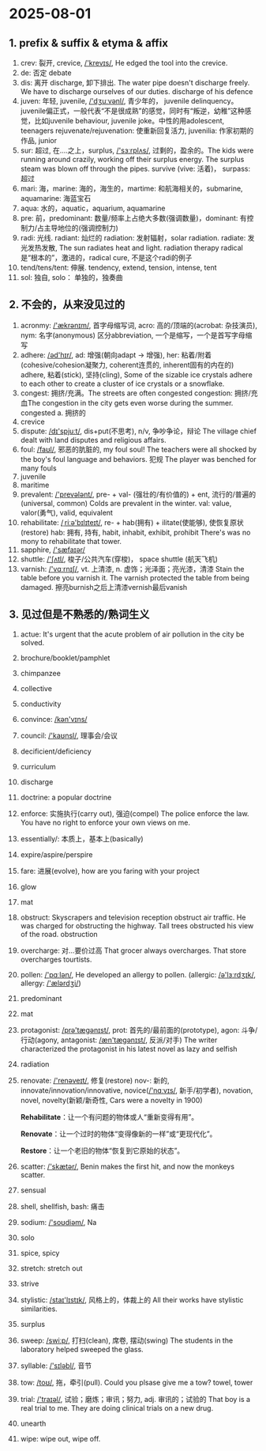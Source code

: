 # 2025-08-01

## 1. prefix & suffix & etyma & affix

1. crev: 裂开, crevice, [/'krevɪs/](cmd://Speak/_us_/crevice), He edged the tool into the crevice.
2. de: 否定 debate
3. dis: 离开 discharge, 卸下排出. The water pipe doesn't discharge freely. We have to discharge ourselves of our duties.
   discharge of his defence
4. juven: 年轻, juvenile, [/'dʒuːvənl/](cmd://Speak/_us_/juvenile), 青少年的， juvenile delinquency。juvenile偏正式，一般代表“不是很成熟”的感觉，同时有“叛逆，幼稚”这种感觉，比如juvenile behaviour, juvenile joke。中性的用adolescent, teenagers
   rejuvenate/rejuvenation: 使重新回复活力, juvenilia: 作家初期的作品, junior
5. sur: 超过, 在....之上，surplus, [/'sɜːrplʌs/](cmd://Speak/_us_/surplus),  过剩的，盈余的。The kids were running around crazily, working off their surplus energy. The surplus steam was blown off through the pipes.
   survive (vive: 活着)， surpass: 超过
6. mari: 海，marine: 海的，海生的，martime: 和航海相关的，submarine, aquamarine: 海蓝宝石
7. aqua: 水的，aquatic，aquarium, aquamarine
8. pre: 前，predominant: 数量/频率上占绝大多数(强调数量)，dominant: 有控制力/占主导地位的(强调控制力)
9. radi: 光线. radiant: 灿烂的 radiation: 发射辐射，solar radiation. radiate: 发光发热发散, The sun radiates heat and light. radiation therapy
   radical是“根本的”，激进的，radical cure, 不是这个radi的例子
10. tend/tens/tent: 伸展. tendency, extend, tension, intense, tent
11. sol: 独自, solo： 单独的，独奏曲



## 2. 不会的，从来没见过的

1. acronmy: [/'ækrənɪm/](cmd://Speak/_us_/acronym),  首字母缩写词, acro: 高的/顶端的(acrobat: 杂技演员), nym: 名字(anonymous)
   区分abbreviation, 一个是缩写，一个是首写字母缩写
2. adhere: [ /əd'hɪr/](cmd://Speak/_us_/adhere), ad: 增强(朝向adapt -> 增强), her: 粘着/附着(cohesive/cohesion凝聚力, coherent连贯的, inherent固有的内在的)
   adhere, 粘着(stick), 坚持(cling), 
   Some of the sizable ice crystals adhere to each other to create a cluster of ice crystals or a snowflake. 
3. congest: 拥挤/充满。The streets are often congested
   congestion: 拥挤/充血The congestion in the city gets even worse during the summer.
   congested a. 拥挤的
4. crevice
5. dispute: [/dɪ'spjuːt/](cmd://Speak/_us_/dispute), dis+put(不思考), n/v, 争吵争论，辩论
   The village chief dealt with land disputes and religious affairs.
6. foul: [/faʊl/](cmd://Speak/_us_/foul), 邪恶的肮脏的, my foul soul! 
   The teachers were all shocked by the boy's foul language and behaviors. 
   犯规 The player was benched for many fouls
7. juvenile
8. maritime
9. prevalent: [/'prevələnt/](cmd://Speak/_us_/prevalent), pre- + val- (强壮的/有价值的) + ent, 流行的/普遍的(universal, common)
   Colds are prevalent in the winter.
   val: value, valor(勇气), valid, equivalent
10. rehabilitate: [/ˌriːə'bɪlɪteɪt/](cmd://Speak/_us_/rehabilitate), re- + hab(拥有) + ilitate(使能够), 使恢复原状(restore)
    hab: 拥有, 持有, habit, inhabit, exhibit, prohibit
    There's was no mony to rehabilitate that tower. 
11. sapphire, [/'sæfaɪər/](cmd://Speak/_us_/sapphire)
12. shuttle: [/'ʃʌtl/](cmd://Speak/_us_/shuttle), 梭子/公共汽车(穿梭)， space shuttle (航天飞机)
13. varnish: [/'vɑːrnɪʃ/](cmd://Speak/_us_/varnish), vt. 上清漆, n. 虚饰；光泽面；亮光漆，清漆
    Stain the table before you varnish it.
    The varnish protected the table from being damaged.
    擦亮burnish之后上清漆vernish最后vanish



## 3. 见过但是不熟悉的/熟词生义

1. actue: It's urgent that the acute problem of air pollution in the city be solved. 

2. brochure/booklet/pamphlet

3. chimpanzee

4. collective

5. conductivity

6. convince: [/kən'vɪns/](cmd://Speak/_us_/convince)

7. council: [/'kaʊnsl/](cmd://Speak/_us_/council), 理事会/会议

8. decificient/deficiency

9. curriculum

10. discharge

11. doctrine: a popular doctrine

12. enforce: 实施执行(carry out), 强迫(compel)
    The police enforce the law.
    You have no right to enforce your own views on me.
    
13. essentially/: 本质上，基本上(basically)

14. expire/aspire/perspire

15. fare: 进展(evolve), how are you faring with your project

16. glow

17. mat

18. obstruct: Skyscrapers and television reception obstruct air traffic. 
    He was charged for obstructing the highway.
    Tall trees obstructed his view of the road.
    obstruction

19. overcharge: 对...要价过高
    That grocer always overcharges. That store overcharges tourtists.

20. pollen: [/'pɑːlən/](cmd://Speak/_us_/pollen), 
    He developed an allergy to pollen. (allergic: [/ə'lɜːrdʒɪk/](cmd://Speak/_us_/allergic), allergy: [/'ælərdʒi/](cmd://Speak/_us_/allergy))

21. predominant

22. mat

23. protagonist: [ /prə'tæɡənɪst/](cmd://Speak/_us_/protagonist), prot: 首先的/最前面的(prototype), agon: 斗争/行动(agony, antagonist: [/æn'tæɡənɪst/](cmd://Speak/_us_/antagonist), 反派/对手)
    The writer characterized the protagonist in his latest novel as lazy and selfish

24. radiation

25. renovate: [/'renəveɪt/](cmd://Speak/_us_/renovate), 修复(restore)
    nov-: 新的, innovate/innovation/innovative, novice([/'nɑːvɪs/](cmd://Speak/_us_/novice), 新手/初学者), novation, novel, novelty(新颖/新奇性, Cars were a novelty in 1900)

    **Rehabilitate**：让一个有问题的物体或人“重新变得有用”。

    **Renovate**：让一个过时的物体“变得像新的一样”或“更现代化”。

    **Restore**：让一个老旧的物体“恢复到它原始的状态”。

26. scatter: [/'skætər/](cmd://Speak/_us_/scatter), Benin makes the first hit, and now the monkeys scatter.

27. sensual

28. shell, shellfish, bash: 痛击

29. sodium: [ /'soʊdiəm/](cmd://Speak/_us_/sodium), Na

30. solo

31. spice, spicy

32. stretch: stretch out

33. strive

34. stylistic: [/staɪ'lɪstɪk/](cmd://Speak/_us_/stylistic), 风格上的，体裁上的
    All their works have stylistic similarities.

35. surplus

36. sweep: [/swiːp/](cmd://Speak/_us_/sweep), 打扫(clean), 席卷, 摆动(swing)
    The students in the laboratory helped sweeped the glass. 

37. syllable: [/'sɪləbl/](cmd://Speak/_us_/syllable), 音节

38. tow: [/toʊ/](cmd://Speak/_us_/tow), 拖，牵引(pull). Could you plsase give me a tow?
    towel, tower

39. trial: [/'traɪəl/](cmd://Speak/_us_/trial), 试验；磨炼；审讯；努力, adj. 审讯的；试验的
    That boy is a real trial to me.
    They are doing clinical trials on a new drug.

40. unearth

41. wipe: wipe out, wipe off. 